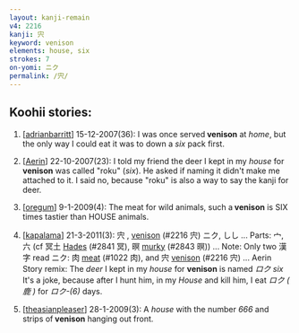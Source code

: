 ```yaml
---
layout: kanji-remain
v4: 2216
kanji: 宍
keyword: venison
elements: house, six
strokes: 7
on-yomi: ニク
permalink: /宍/
---
```


## Koohii stories: 

1) [<a href="http://kanji.koohii.com/profile/adrianbarritt">adrianbarritt</a>] 15-12-2007(36): I was once served<strong> venison</strong> at <em>home</em>, but the only way I could eat it was to down a <em>six</em> pack first.

2) [<a href="http://kanji.koohii.com/profile/Aerin">Aerin</a>] 22-10-2007(23): I told my friend the deer I kept in my <em>house</em> for<strong> venison</strong> was called &quot;roku&quot; (<em>six</em>). He asked if naming it didn&#039;t make me attached to it. I said no, because &quot;roku&quot; is also a way to say the kanji for deer.

3) [<a href="http://kanji.koohii.com/profile/oregum">oregum</a>] 9-1-2009(4): The meat for wild animals, such a<strong> venison</strong> is SIX times tastier than HOUSE animals.

4) [<a href="http://kanji.koohii.com/profile/kapalama">kapalama</a>] 21-3-2011(3): 宍 , <a href="../v4/2216.html">venison</a> (#2216 宍) ニク, しし ... Parts: 宀, 六 (cf 冥土 <a href="../v4/2841.html">Hades</a> (#2841 冥), 暝 <a href="../v4/2843.html">murky</a> (#2843 暝)) ... Note: Only two 漢字 read ニク: 肉 <a href="../v4/1022.html">meat</a> (#1022 肉), and 宍 <a href="../v4/2216.html">venison</a> (#2216 宍) ... Aerin Story remix: The <em>deer</em> I kept in my <em>house</em> for <strong>venison</strong> is named <em>ロク six</em> It&#039;s a joke, because after I hunt him, in my <em>House</em> and kill him, I eat <em>ロク ( 鹿 )</em> for <em>ロク-(6)</em> days.

5) [<a href="http://kanji.koohii.com/profile/theasianpleaser">theasianpleaser</a>] 28-1-2009(3): A <em>house</em> with the number <em>666</em> and strips of<strong> venison</strong> hanging out front.

